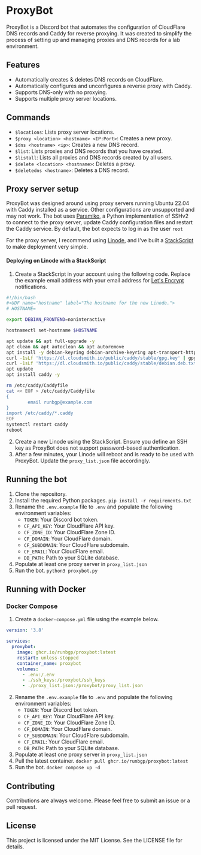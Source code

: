 # ProxyBot

ProxyBot is a Discord bot that automates the configuration of CloudFlare DNS records and Caddy for reverse proxying. It was created to simplify the process of setting up and managing proxies and DNS records for a lab environment.

## Features

- Automatically creates & deletes DNS records on CloudFlare.
- Automatically configures and unconfigures a reverse proxy with Caddy.
- Supports DNS-only with no proxying.
- Supports multiple proxy server locations.

## Commands

- `$locations`: Lists proxy server locations.
- `$proxy <location> <hostname> <IP:Port>`: Creates a new proxy.
- `$dns <hostname> <ip>`: Creates a new DNS record.
- `$list`: Lists proxies and DNS records that you have created.
- `$listall`: Lists all proxies and DNS records created by all users.
- `$delete <location> <hostname>`: Deletes a proxy.
- `$deletedns <hostname>`: Deletes a DNS record.

## Proxy server setup
ProxyBot was designed around using proxy servers running Ubuntu 22.04 with Caddy installed as a service. Other configurations are unsupported and may not work.
The bot uses [Paramiko](https://www.paramiko.org/), a Python implementation of SSHv2 to connect to the proxy server, update Caddy configuration files and restart the Caddy service. By default, the bot expects to log in as the user `root`

For the proxy server, I recommend using [Linode](https://www.linode.com/), and I've built a [StackScript](https://www.linode.com/docs/products/tools/stackscripts/) to make deployment very simple.

#### Deploying on Linode with a StackScript
1. Create a StackScript in your account using the following code. Replace the example email address with your email address for [Let's Encrypt](https://letsencrypt.org/) notifications.
```bash
#!/bin/bash
#<UDF name="hostname" label="The hostname for the new Linode.">
# HOSTNAME=

export DEBIAN_FRONTEND=noninteractive

hostnamectl set-hostname $HOSTNAME

apt update && apt full-upgrade -y
apt clean && apt autoclean && apt autoremove
apt install -y debian-keyring debian-archive-keyring apt-transport-https
curl -1sLf 'https://dl.cloudsmith.io/public/caddy/stable/gpg.key' | gpg --dearmor -o /usr/share/keyrings/caddy-stable-archive-keyring.gpg
curl -1sLf 'https://dl.cloudsmith.io/public/caddy/stable/debian.deb.txt' | tee /etc/apt/sources.list.d/caddy-stable.list
apt update
apt install caddy -y

rm /etc/caddy/Caddyfile
cat << EOF > /etc/caddy/Caddyfile
{
        email runbgp@example.com
}
import /etc/caddy/*.caddy
EOF
systemctl restart caddy
reboot
```
2. Create a new Linode using the StackScript. Ensure you define an SSH key as ProxyBot does not support password-based authentication.
3. After a few minutes, your Linode will reboot and is ready to be used with ProxyBot. Update the `proxy_list.json` file accordingly.

## Running the bot

1. Clone the repository. 
2. Install the required Python packages. `pip install -r requirements.txt`
3. Rename the `.env.example` file to `.env` and populate the following environment variables:
    - `TOKEN`: Your Discord bot token.
    - `CF_API_KEY`: Your CloudFlare API key.
    - `CF_ZONE_ID`: Your CloudFlare Zone ID.
    - `CF_DOMAIN`: Your CloudFlare domain.
    - `CF_SUBDOMAIN`: Your CloudFlare subdomain.
    - `CF_EMAIL`: Your CloudFlare email.
    - `DB_PATH`: Path to your SQLite database.
4. Populate at least one proxy server in `proxy_list.json`
4. Run the bot. `python3 proxybot.py`

## Running with Docker

### Docker Compose

1. Create a `docker-compose.yml` file using the example below.
```yaml
version: '3.8'

services:
  proxybot:
    image: ghcr.io/runbgp/proxybot:latest
    restart: unless-stopped
    container_name: proxybot
    volumes:
      - .env:/.env
      - ./ssh_keys:/proxybot/ssh_keys
      - ./proxy_list.json:/proxybot/proxy_list.json
```
2. Rename the `.env.example` file to `.env` and populate the following environment variables:
    - `TOKEN`: Your Discord bot token.
    - `CF_API_KEY`: Your CloudFlare API key.
    - `CF_ZONE_ID`: Your CloudFlare Zone ID.
    - `CF_DOMAIN`: Your CloudFlare domain.
    - `CF_SUBDOMAIN`: Your CloudFlare subdomain.
    - `CF_EMAIL`: Your CloudFlare email.
    - `DB_PATH`: Path to your SQLite database.
3. Populate at least one proxy server in `proxy_list.json`
4. Pull the latest container. `docker pull ghcr.io/runbgp/proxybot:latest`
4. Run the bot. `docker compose up -d`

## Contributing

Contributions are always welcome. Please feel free to submit an issue or a pull request.

## License

This project is licensed under the MIT License. See the LICENSE file for details.
